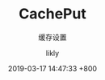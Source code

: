 ---
post: post
title: CachePut
subtitle: 缓存设置
layout: page
categories: []
tags: []
menus:
    - usage
    - cacheput
author: likly
date: 2019-03-17 14:47:33 +800
version: 1.0
---